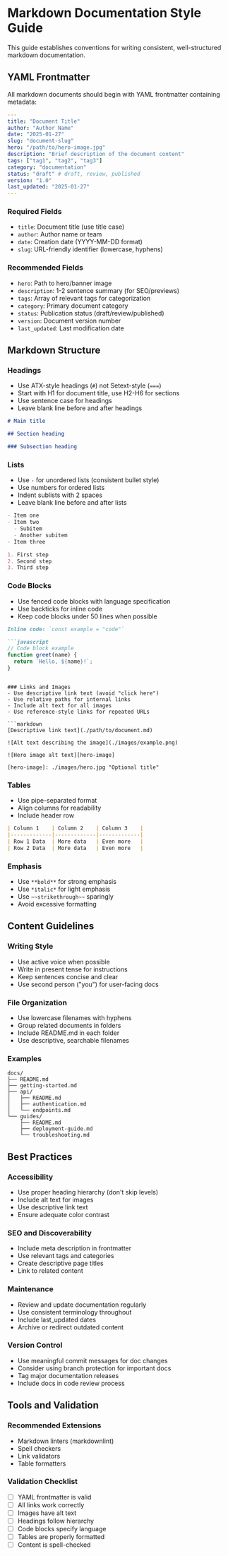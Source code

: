 # Markdown Documentation Style Guide

This guide establishes conventions for writing consistent, well-structured markdown documentation.

## YAML Frontmatter

All markdown documents should begin with YAML frontmatter containing metadata:

```yaml
---
title: "Document Title"
author: "Author Name"
date: "2025-01-27"
slug: "document-slug"
hero: "/path/to/hero-image.jpg"
description: "Brief description of the document content"
tags: ["tag1", "tag2", "tag3"]
category: "documentation"
status: "draft" # draft, review, published
version: "1.0"
last_updated: "2025-01-27"
---
```

### Required Fields
- `title`: Document title (use title case)
- `author`: Author name or team
- `date`: Creation date (YYYY-MM-DD format)
- `slug`: URL-friendly identifier (lowercase, hyphens)

### Recommended Fields
- `hero`: Path to hero/banner image
- `description`: 1-2 sentence summary (for SEO/previews)
- `tags`: Array of relevant tags for categorization
- `category`: Primary document category
- `status`: Publication status (draft/review/published)
- `version`: Document version number
- `last_updated`: Last modification date

## Markdown Structure

### Headings
- Use ATX-style headings (`#`) not Setext-style (`===`)
- Start with H1 for document title, use H2-H6 for sections
- Use sentence case for headings
- Leave blank line before and after headings

```markdown
# Main title

## Section heading

### Subsection heading
```

### Lists
- Use `-` for unordered lists (consistent bullet style)
- Use numbers for ordered lists
- Indent sublists with 2 spaces
- Leave blank line before and after lists

```markdown
- Item one
- Item two
  - Subitem
  - Another subitem
- Item three

1. First step
2. Second step
3. Third step
```

### Code Blocks
- Use fenced code blocks with language specification
- Use backticks for inline code
- Keep code blocks under 50 lines when possible

```markdown
Inline code: `const example = "code"`

```javascript
// Code block example
function greet(name) {
  return `Hello, ${name}!`;
}
```
```

### Links and Images
- Use descriptive link text (avoid "click here")
- Use relative paths for internal links
- Include alt text for all images
- Use reference-style links for repeated URLs

```markdown
[Descriptive link text](./path/to/document.md)

![Alt text describing the image](./images/example.png)

![Hero image alt text][hero-image]

[hero-image]: ./images/hero.jpg "Optional title"
```

### Tables
- Use pipe-separated format
- Align columns for readability
- Include header row

```markdown
| Column 1    | Column 2    | Column 3    |
|-------------|-------------|-------------|
| Row 1 Data  | More data   | Even more   |
| Row 2 Data  | More data   | Even more   |
```

### Emphasis
- Use `**bold**` for strong emphasis
- Use `*italic*` for light emphasis
- Use `~~strikethrough~~` sparingly
- Avoid excessive formatting

## Content Guidelines

### Writing Style
- Use active voice when possible
- Write in present tense for instructions
- Keep sentences concise and clear
- Use second person ("you") for user-facing docs

### File Organization
- Use lowercase filenames with hyphens
- Group related documents in folders
- Include README.md in each folder
- Use descriptive, searchable filenames

### Examples
```
docs/
├── README.md
├── getting-started.md
├── api/
│   ├── README.md
│   ├── authentication.md
│   └── endpoints.md
└── guides/
    ├── README.md
    ├── deployment-guide.md
    └── troubleshooting.md
```

## Best Practices

### Accessibility
- Use proper heading hierarchy (don't skip levels)
- Include alt text for images
- Use descriptive link text
- Ensure adequate color contrast

### SEO and Discoverability
- Include meta description in frontmatter
- Use relevant tags and categories
- Create descriptive page titles
- Link to related content

### Maintenance
- Review and update documentation regularly
- Use consistent terminology throughout
- Include last_updated dates
- Archive or redirect outdated content

### Version Control
- Use meaningful commit messages for doc changes
- Consider using branch protection for important docs
- Tag major documentation releases
- Include docs in code review process

## Tools and Validation

### Recommended Extensions
- Markdown linters (markdownlint)
- Spell checkers
- Link validators
- Table formatters

### Validation Checklist
- [ ] YAML frontmatter is valid
- [ ] All links work correctly
- [ ] Images have alt text
- [ ] Headings follow hierarchy
- [ ] Code blocks specify language
- [ ] Tables are properly formatted
- [ ] Content is spell-checked